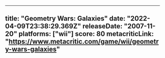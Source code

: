
---
title: "Geometry Wars: Galaxies"
date: "2022-04-09T23:38:29.369Z"
releaseDate: "2007-11-20"
platforms: ["wii"]
score: 80
metacriticLink: "https://www.metacritic.com/game/wii/geometry-wars-galaxies"
---
